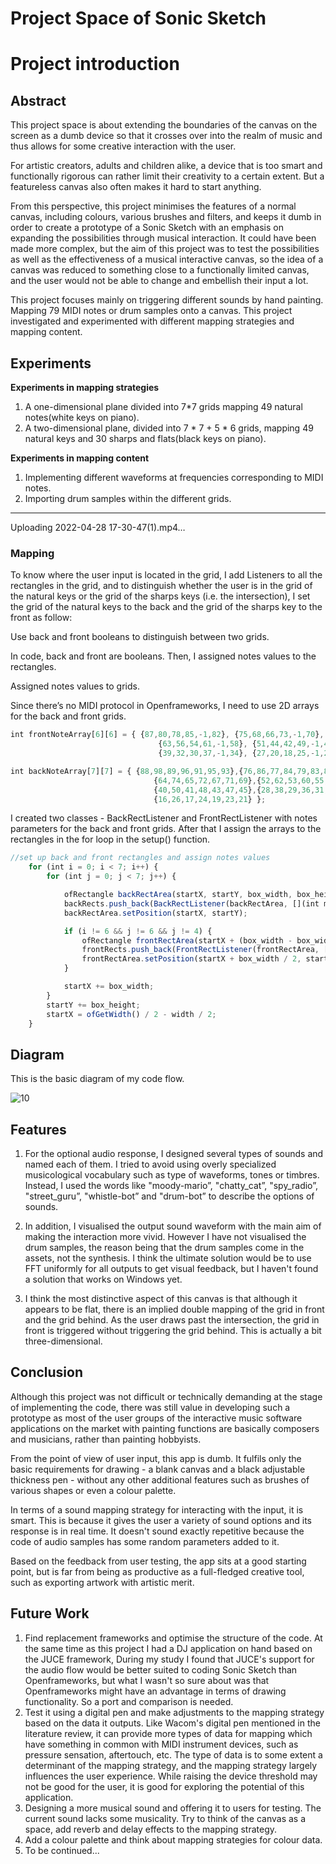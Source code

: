 

# Project Space of Sonic Sketch

# **Project introduction**

## Abstract

This project space is about extending the boundaries of the canvas on the screen as a dumb device so that it crosses over into the realm of music and thus allows for some creative interaction with the user.

For artistic creators, adults and children alike, a device that is too smart and functionally rigorous can rather limit their creativity to a certain extent. But a featureless canvas also often makes it hard to start anything.

From this perspective, this project minimises the features of a normal canvas, including colours, various brushes and filters, and keeps it dumb in order to create a prototype of a Sonic Sketch with an emphasis on expanding the possibilities through musical interaction. It could have been made more complex, but the aim of this project was to test the possibilities as well as the effectiveness of a musical interactive canvas, so the idea of a canvas was reduced to something close to a functionally limited canvas, and the user would not be able to change and embellish their input a lot.

This project focuses mainly on triggering different sounds by hand painting. Mapping 79 MIDI notes or drum samples onto a canvas. This project investigated and experimented with different mapping strategies and mapping content.

## Experiments

**Experiments in mapping strategies**

1. A one-dimensional plane divided into 7*7 grids mapping 49 natural notes(white keys on piano).
2. A two-dimensional plane, divided into 7 * 7 + 5 * 6 grids, mapping 49 natural keys and 30 sharps and flats(black keys on piano).

**Experiments in mapping content**

1. Implementing different waveforms at frequencies corresponding to MIDI notes.
2. Importing drum samples within the different grids.

---


Uploading 2022-04-28 17-30-47(1).mp4…



### **Mapping**

To know where the user input is located in the grid, I add Listeners to all the rectangles in the grid, and to distinguish whether the user is in the grid of the natural keys or the grid of the sharps keys (i.e. the intersection), I set the grid of the natural keys to the back and the grid of the sharps key to the front as follow: 

Use back and front booleans to distinguish between two grids.

In code, back and front are booleans. Then, I assigned notes values to the rectangles. 

Assigned notes values to grids.

Since there’s no MIDI protocol in Openframeworks, I need to use 2D arrays for the back and front grids.

```jsx
int frontNoteArray[6][6] = { {87,80,78,85,-1,82}, {75,68,66,73,-1,70},
								 {63,56,54,61,-1,58}, {51,44,42,49,-1,46},
								 {39,32,30,37,-1,34}, {27,20,18,25,-1,22} };

int backNoteArray[7][7] = { {88,98,89,96,91,95,93},{76,86,77,84,79,83,81},
								{64,74,65,72,67,71,69},{52,62,53,60,55,59,57},
								{40,50,41,48,43,47,45},{28,38,29,36,31,35,33},
								{16,26,17,24,19,23,21} };
```

I created two classes - BackRectListener and FrontRectListener with notes parameters for the back and front grids. 
After that I assign the arrays to the rectangles in the for loop in the setup() function.

```jsx
//set up back and front rectangles and assign notes values
	for (int i = 0; i < 7; i++) {
		for (int j = 0; j < 7; j++) {

			ofRectangle backRectArea(startX, startY, box_width, box_height);
			backRects.push_back(BackRectListener(backRectArea, [](int mx, int my) {return true; }, backNoteArray[i][j]));
			backRectArea.setPosition(startX, startY);

			if (i != 6 && j != 6 && j != 4) {
				ofRectangle frontRectArea(startX + (box_width - box_width / 4), startY + (box_width - box_width / 4), box_width / 2, box_width / 2);
				frontRects.push_back(FrontRectListener(frontRectArea, [](int mx, int my) {return true; }, frontNoteArray[i][j]));
				frontRectArea.setPosition(startX + box_width / 2, startY + box_height / 2);
			}

			startX += box_width;
		}
		startY += box_height;
		startX = ofGetWidth() / 2 - width / 2;
	}
```

## Diagram

This is the basic diagram of my code flow.

![10](https://user-images.githubusercontent.com/76624368/166159022-13238575-5ee3-4814-ba5d-97edfcb6fd64.png)


## Features

1. For the optional audio response, I designed several types of sounds and named each of them. I tried to avoid using overly specialized musicological vocabulary such as type of waveforms, tones or timbres. Instead, I used the words like "moody-mario”, "chatty_cat”, "spy_radio”, "street_guru”, "whistle-bot” and "drum-bot” to describe the options of sounds. 

2. In addition, I visualised the output sound waveform with the main aim of making the interaction more vivid. 
However I have not visualised the drum samples, the reason being that the drum samples come in the assets, not the synthesis.
I think the ultimate solution would be to use FFT uniformly for all outputs to get visual feedback, but I haven't found a solution that works on Windows yet.

3. I think the most distinctive aspect of this canvas is that although it appears to be flat, there is an implied double mapping of the grid in front and the grid behind. As the user draws past the intersection, the grid in front is triggered without triggering the grid behind. This is actually a bit three-dimensional.



## Conclusion

Although this project was not difficult or technically demanding at the stage of implementing the code, there was still value in developing such a prototype as most of the user groups of the interactive music software applications on the market with painting functions are basically composers and musicians, rather than painting hobbyists.

From the point of view of user input, this app is dumb. It fulfils only the basic requirements for drawing - a blank canvas and a black adjustable thickness pen - without any other additional features such as brushes of various shapes or even a colour palette.

In terms of a sound mapping strategy for interacting with the input, it is smart. This is because it gives the user a variety of sound options and its response is in real time. It doesn't sound exactly repetitive because the code of audio samples has some random parameters added to it.

Based on the feedback from user testing, the app sits at a good starting point, but is far from being as productive as a full-fledged creative tool, such as exporting artwork with artistic merit. 

## Future Work

1. Find replacement frameworks and optimise the structure of the code. At the same time as this project I had a DJ application on hand based on the JUCE framework, During my study I found that JUCE's support for the audio flow would be better suited to coding Sonic Sketch than Openframeworks, but what I wasn't so sure about was that Openframeworks might have an advantage in terms of drawing functionality. So a port and comparison is needed.
2. Test it using a digital pen and make adjustments to the mapping strategy based on the data it outputs. Like Wacom's digital pen mentioned in the literature review, it can provide more types of data for mapping which have something in common with MIDI instrument devices, such as pressure sensation, aftertouch, etc. The type of data is to some extent a determinant of the mapping strategy, and the mapping strategy largely influences the user experience. While raising the device threshold may not be good for the user, it is good for exploring the potential of this application.
3. Designing a more musical sound and offering it to users for testing. The current sound lacks some musicality. Try to think of the canvas as a space, add reverb and delay effects to the mapping strategy. 
4. Add a colour palette and think about mapping strategies for colour data.
5. To be continued... 

